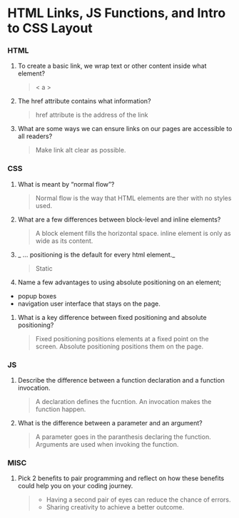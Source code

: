 # HTML Links, JS Functions, and Intro to CSS Layout

### HTML

1. To create a basic link, we wrap text or other content inside what element?
   > < a >
2. The href attribute contains what information?
   > href attribute is the address of the link
3. What are some ways we can ensure links on our pages are accessible to all readers?
   > Make link alt clear as possible.

### CSS

1. What is meant by “normal flow”?
   > Normal flow is the way that HTML elements are ther with no styles used.
2. What are a few differences between block-level and inline elements?
   > A block element fills the horizontal space. inline element is only as wide as its content.
3. _ … positioning is the default for every html element._
   > Static
4. Name a few advantages to using absolute positioning on an element;

- popup boxes
- navigation user interface that stays on the page.

1. What is a key difference between fixed positioning and absolute positioning?
   > Fixed positioning positions elements at a fixed point on the screen. Absolute positioning positions them on the page.

### JS

1. Describe the difference between a function declaration and a function invocation.
   > A declaration defines the fucntion. An invocation makes the function happen.
2. What is the difference between a parameter and an argument?
   > A parameter goes in the paranthesis declaring the function. Arguments are used when invoking the function.

### MISC

1. Pick 2 benefits to pair programming and reflect on how these benefits could help you on your coding journey.
   > - Having a second pair of eyes can reduce the chance of errors.
   > - Sharing creativity to achieve a better outcome.
